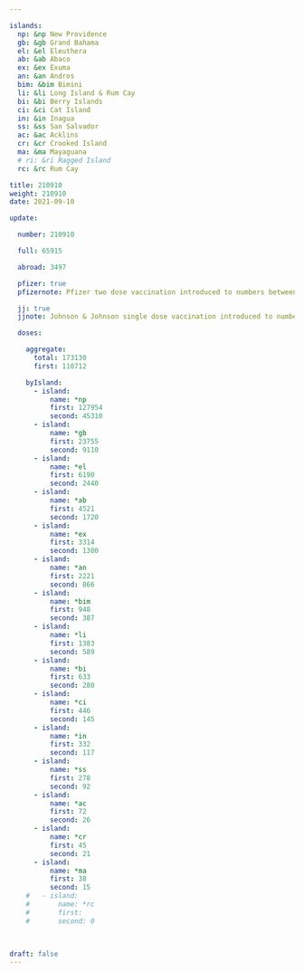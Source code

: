 ```yaml
---

islands:
  np: &np New Providence
  gb: &gb Grand Bahama
  el: &el Eleuthera
  ab: &ab Abaco
  ex: &ex Exuma
  an: &an Andros
  bim: &bim Bimini
  li: &li Long Island & Rum Cay
  bi: &bi Berry Islands
  ci: &ci Cat Island
  in: &in Inagua
  ss: &ss San Salvador
  ac: &ac Acklins
  cr: &cr Crooked Island
  ma: &ma Mayaguana
  # ri: &ri Ragged Island
  rc: &rc Rum Cay

title: 210910
weight: 210910
date: 2021-09-10

update:

  number: 210910

  full: 65915

  abroad: 3497

  pfizer: true
  pfizernote: Pfizer two dose vaccination introduced to numbers between Saturday, Aug 07, 2021 and  Saturday, Aug 14, 2021 period.

  jj: true
  jjnote: Johnson & Johnson single dose vaccination introduced to numbers between Sat, Sep 4, 2021 and Fri, Sep 10, 2021 period.

  doses:

    aggregate:
      total: 173130
      first: 110712

    byIsland:
      - island:
          name: *np
          first: 127954
          second: 45310
      - island:
          name: *gb
          first: 23755
          second: 9110
      - island:
          name: *el
          first: 6190
          second: 2440
      - island:
          name: *ab
          first: 4521
          second: 1720
      - island:
          name: *ex
          first: 3314
          second: 1300
      - island:
          name: *an
          first: 2221
          second: 866
      - island:
          name: *bim
          first: 948
          second: 387
      - island:
          name: *li
          first: 1383
          second: 589
      - island:
          name: *bi
          first: 633
          second: 280
      - island:
          name: *ci
          first: 446
          second: 145
      - island:
          name: *in
          first: 332
          second: 117
      - island:
          name: *ss
          first: 278
          second: 92
      - island:
          name: *ac
          first: 72
          second: 26
      - island:
          name: *cr
          first: 45
          second: 21
      - island:
          name: *ma
          first: 38
          second: 15
    #   - island:
    #       name: *rc
    #       first: 
    #       second: 0

    

draft: false
---
```


